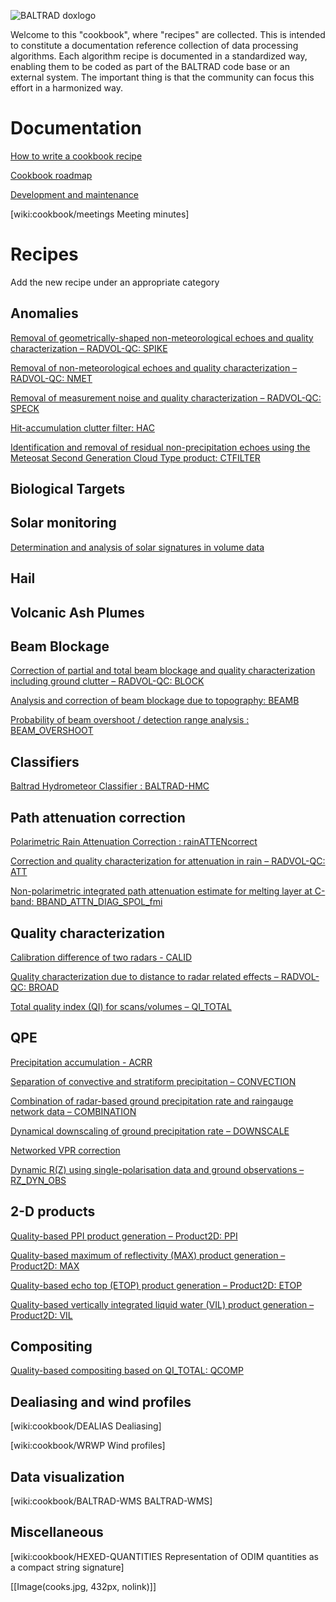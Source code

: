 ![BALTRAD doxlogo](/images/BALTRAD-doxlogo.png)

Welcome to this "cookbook", where "recipes" are collected. This is intended to constitute a documentation reference collection of data processing algorithms. Each algorithm recipe is documented in a standardized way, enabling them to be coded as part of the BALTRAD code base or an external system. The important thing is that the community can focus this effort in a harmonized way.

# Documentation
[How to write a cookbook recipe](http://git.baltrad.eu/trac/wiki/cookbook/HOWTO)

[Cookbook roadmap](http://git.baltrad.eu/trac/wiki/cookbook/roadmap)

[Development and maintenance](http://git.baltrad.eu/trac/wiki/cookbook/dev-maint)

[wiki:cookbook/meetings Meeting minutes]

# Recipes
Add the new recipe under an appropriate category

## Anomalies
[Removal of geometrically-shaped non-meteorological echoes and quality characterization – RADVOL-QC: SPIKE](http://git.baltrad.eu/trac/wiki/cookbook/RADVOL-QC_SPIKE)

[Removal of non-meteorological echoes and quality characterization – RADVOL-QC: NMET](http://git.baltrad.eu/trac/wiki/cookbook/RADVOL-QC_NMET)

[Removal of measurement noise and quality characterization – RADVOL-QC: SPECK](http://git.baltrad.eu/trac/wiki/cookbook/RADVOL-QC_SPECK)

[Hit-accumulation clutter filter: HAC](http://git.baltrad.eu/trac/wiki/cookbook/HAC)

[Identification and removal of residual non-precipitation echoes using the Meteosat Second Generation Cloud Type product: CTFILTER](http://git.baltrad.eu/trac/wiki/cookbook/CTFILTER)

## Biological Targets
## Solar monitoring
[Determination and analysis of solar signatures in volume data](http://git.baltrad.eu/trac/wiki/cookbook/SOLARANALYSIS)

## Hail
## Volcanic Ash Plumes
## Beam Blockage
[Correction of partial and total beam blockage and quality characterization including ground clutter – RADVOL-QC: BLOCK](http://git.baltrad.eu/trac/wiki/cookbook/RADVOL-QC_BLOCK)

[Analysis and correction of beam blockage due to topography: BEAMB](http://git.baltrad.eu/trac/wiki/cookbook/BEAMB)

[Probability of beam overshoot / detection range analysis : BEAM_OVERSHOOT](http://git.baltrad.eu/trac/wiki/cookbook/BEAM_OVERSHOOT)
## Classifiers
[Baltrad Hydrometeor Classifier : BALTRAD-HMC](http://git.baltrad.eu/trac/wiki/cookbook/BALTRAD-HMC)

## Path attenuation correction
[Polarimetric Rain Attenuation Correction : rainATTENcorrect](http://git.baltrad.eu/trac/wiki/cookbook/PolRainAttCorr:)

[Correction and quality characterization for attenuation in rain – RADVOL-QC: ATT](http://git.baltrad.eu/trac/wiki/cookbook/RADVOL-QC_ATT)

[Non-polarimetric integrated path attenuation estimate for melting layer at C-band: BBAND_ATTN_DIAG_SPOL_fmi](http://git.baltrad.eu/trac/wiki/cookbook/BBAND_PIA_EST_NP:)

## Quality characterization
[Calibration difference of two radars - CALID](http://git.baltrad.eu/trac/wiki/cookbook/CALID)

[Quality characterization due to distance to radar related effects – RADVOL-QC: BROAD](http://git.baltrad.eu/trac/wiki/cookbook/RADVOL-QC_BROAD)

[Total quality index (QI) for scans/volumes – QI_TOTAL](http://git.baltrad.eu/trac/wiki/cookbook/QIT)

## QPE
[Precipitation accumulation - ACRR](http://git.baltrad.eu/trac/wiki/cookbook/ACRR)

[Separation of convective and stratiform precipitation – CONVECTION](http://git.baltrad.eu/trac/wiki/cookbook/CONV)

[Combination of radar-based ground precipitation rate and raingauge network data – COMBINATION](http://git.baltrad.eu/trac/wiki/cookbook/ADJUSTMENT)

[Dynamical downscaling of ground precipitation rate – DOWNSCALE](http://git.baltrad.eu/trac/wiki/cookbook/DOWNSCALE)

[Networked VPR correction](http://git.baltrad.eu/trac/wiki/cookbook/Networked-VPR-correction)

[Dynamic R(Z) using single-polarisation data and ground observations – RZ_DYN_OBS](http://git.baltrad.eu/trac/wiki/cookbook/RZ_DYN_OBS)

## 2-D products
[Quality-based PPI product generation – Product2D: PPI](http://git.baltrad.eu/trac/wiki/cookbook/Product2D_PPI)

[Quality-based maximum of reflectivity (MAX) product generation – Product2D: MAX](http://git.baltrad.eu/trac/wiki/cookbook/Product2D_MAX)

[Quality-based echo top (ETOP) product generation – Product2D: ETOP](http://git.baltrad.eu/trac/wiki/cookbook/Product2D_ET)

[Quality-based vertically integrated liquid water (VIL) product generation – Product2D: VIL](http://git.baltrad.eu/trac/wiki/cookbook/Product2D_VIL)

## Compositing
[Quality-based compositing based on QI_TOTAL: QCOMP](http://git.baltrad.eu/trac/wiki/cookbook/QCOMP)

## Dealiasing and wind profiles
[wiki:cookbook/DEALIAS Dealiasing]

[wiki:cookbook/WRWP Wind profiles]

## Data visualization
[wiki:cookbook/BALTRAD-WMS BALTRAD-WMS]

## Miscellaneous
[wiki:cookbook/HEXED-QUANTITIES Representation of ODIM quantities as a compact string signature]

[[Image(cooks.jpg, 432px, nolink)]]
